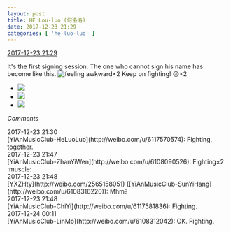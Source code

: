 ```yaml
---
layout: post
title: HE Lou-luo (何洛洛)
date: 2017-12-23 21:29
categories: [ 'he-luo-luo' ]
---
```


<div class="weibo-info">
  <a href="https://weibo.com/6117570574/FB1jsa0L7">2017-12-23 21:29</a>
</div>

It's the first signing session. The one who cannot sign his name has become like this. ![feeling awkward](http://img.t.sinajs.cn/t4/appstyle/expression/ext/normal/91/h_org.gif)×2 Keep on fighting! :stuck_out_tongue_winking_eye:×2

<!-- more -->

<ul class="weibo-pic-list-1">
  <li class="weibo-pic">
    <a href="https://wx3.sinaimg.cn/mw690/006G0Hz8gy1fmr0vsdnvxj31491zku0y.jpg"><img src="//wx3.sinaimg.cn/thumb150/006G0Hz8gy1fmr0vsdnvxj31491zku0y.jpg" /></a>
  </li>
  <li class="weibo-pic">
    <a href="https://wx2.sinaimg.cn/mw690/006G0Hz8gy1fmr0vf6qgej31491zkx6q.jpg"><img src="//wx2.sinaimg.cn/thumb150/006G0Hz8gy1fmr0vf6qgej31491zkx6q.jpg" /></a>
  </li>
  <li class="weibo-pic">
    <a href="https://wx4.sinaimg.cn/mw690/006G0Hz8gy1fmr0w9xj94j31zk1494qr.jpg"><img src="//wx4.sinaimg.cn/thumb150/006G0Hz8gy1fmr0w9xj94j31zk1494qr.jpg" /></a>
  </li>
</ul>

*Comments*

<div class="weibo-info">2017-12-23 21:30</div>
[YiAnMusicClub-HeLuoLuo](http://weibo.com/u/6117570574): Fighting, together.

<div class="weibo-info">2017-12-23 21:47</div>
[YiAnMusicClub-ZhanYiWen](http://weibo.com/u/6108090526): Fighting×2 :muscle:

<div class="weibo-info">2017-12-23 21:48</div>
[YXZHty](http://weibo.com/2565158051) ([YiAnMusicClub-SunYiHang](http://weibo.com/u/6108316220)): Mhm?

<div class="weibo-info">2017-12-23 21:48</div>
[YiAnMusicClub-ChiYi](http://weibo.com/u/6117581836): Fighting.

<div class="weibo-info">2017-12-24 00:11</div>
[YiAnMusicClub-LinMo](http://weibo.com/u/6108312042): OK. Fighting.
